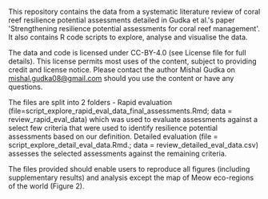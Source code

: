 This repository contains the data from a systematic literature review of coral reef resilience potential assessments detailed in Gudka et al.'s paper 'Strengthening resilience potential assessments for coral reef management'.  
It also contains R code scripts to explore, analyse and visualise the data. 

The data and code is licensed under CC-BY-4.0 (see License file for full details). This license permits most uses of the content, subject to providing credit and license notice. Please contact the author Mishal Gudka on mishal.gudka08@gmail.com should you use the content or have any questions.

The files are split into 2 folders - Rapid evaluation (file=script_explore_rapid_eval_data_final_assessments.Rmd; data = review_rapid_eval_data) which was used to evaluate assessments against a select few criteria that were used to identify resilience potential assessments based on our definition.
Detailed evaluation (file = script_explore_detail_eval_data.Rmd.; data = review_detailed_eval_data.csv) assesses the selected assessments against the remaining criteria.  

The files provided should enable users to reproduce all figures (including supplementary results) and analysis except the map of Meow eco-regions of the world (Figure 2). 
